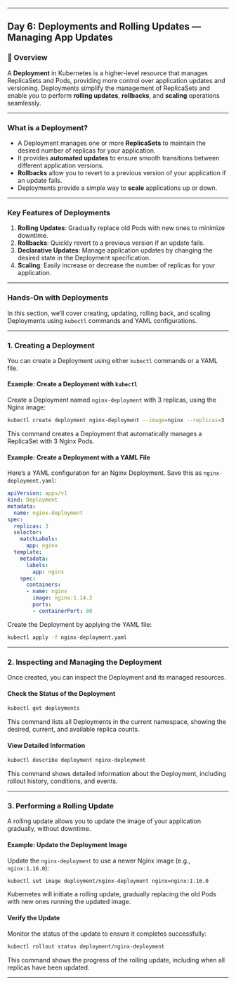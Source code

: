 ﻿---

## Day 6: Deployments and Rolling Updates — Managing App Updates

### 📘 Overview

A **Deployment** in Kubernetes is a higher-level resource that manages ReplicaSets and Pods, providing more control over application updates and versioning. Deployments simplify the management of ReplicaSets and enable you to perform **rolling updates**, **rollbacks**, and **scaling** operations seamlessly.

---

### What is a Deployment?

- A Deployment manages one or more **ReplicaSets** to maintain the desired number of replicas for your application.
- It provides **automated updates** to ensure smooth transitions between different application versions.
- **Rollbacks** allow you to revert to a previous version of your application if an update fails.
- Deployments provide a simple way to **scale** applications up or down.

---

### Key Features of Deployments

1. **Rolling Updates**: Gradually replace old Pods with new ones to minimize downtime.
2. **Rollbacks**: Quickly revert to a previous version if an update fails.
3. **Declarative Updates**: Manage application updates by changing the desired state in the Deployment specification.
4. **Scaling**: Easily increase or decrease the number of replicas for your application.

---

### Hands-On with Deployments

In this section, we’ll cover creating, updating, rolling back, and scaling Deployments using `kubectl` commands and YAML configurations.

---

### 1. Creating a Deployment

You can create a Deployment using either `kubectl` commands or a YAML file.

#### Example: Create a Deployment with `kubectl`

Create a Deployment named `nginx-deployment` with 3 replicas, using the Nginx image:

```bash
kubectl create deployment nginx-deployment --image=nginx --replicas=3
```

This command creates a Deployment that automatically manages a ReplicaSet with 3 Nginx Pods.

#### Example: Create a Deployment with a YAML File

Here’s a YAML configuration for an Nginx Deployment. Save this as `nginx-deployment.yaml`:

```yaml
apiVersion: apps/v1
kind: Deployment
metadata:
  name: nginx-deployment
spec:
  replicas: 3
  selector:
    matchLabels:
      app: nginx
  template:
    metadata:
      labels:
        app: nginx
    spec:
      containers:
      - name: nginx
        image: nginx:1.14.2
        ports:
        - containerPort: 80
```

Create the Deployment by applying the YAML file:

```bash
kubectl apply -f nginx-deployment.yaml
```

---

### 2. Inspecting and Managing the Deployment

Once created, you can inspect the Deployment and its managed resources.

#### Check the Status of the Deployment
```bash
kubectl get deployments
```

This command lists all Deployments in the current namespace, showing the desired, current, and available replica counts.

#### View Detailed Information
```bash
kubectl describe deployment nginx-deployment
```

This command shows detailed information about the Deployment, including rollout history, conditions, and events.

---

### 3. Performing a Rolling Update

A rolling update allows you to update the image of your application gradually, without downtime.

#### Example: Update the Deployment Image

Update the `nginx-deployment` to use a newer Nginx image (e.g., `nginx:1.16.0`):

```bash
kubectl set image deployment/nginx-deployment nginx=nginx:1.16.0
```

Kubernetes will initiate a rolling update, gradually replacing the old Pods with new ones running the updated image.

#### Verify the Update

Monitor the status of the update to ensure it completes successfully:

```bash
kubectl rollout status deployment/nginx-deployment
```

This command shows the progress of the rolling update, including when all replicas have been updated.

---
